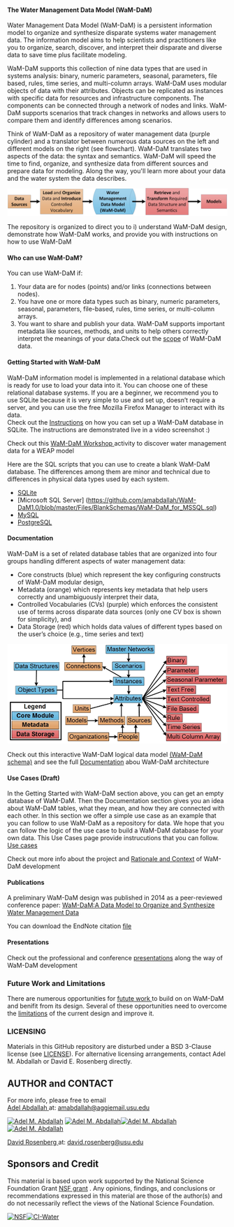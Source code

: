 #### The Water Management Data Model (WaM-DaM)

Water Management Data Model (WaM-DaM) is a persistent information model to organize and synthesize disparate systems water management data. The information model aims to help scientists and practitioners like you to organize, search, discover, and interpret their disparate and diverse data to save time plus facilitate modeling.

WaM-DaM supports this collection of nine data types that are used in systems analysis: binary, numeric parameters, seasonal, parameters, file based, rules, time series, and multi-column arrays. WaM-DaM uses modular objects of data with their attributes. Objects can be replicated as instances with specific data for resources and infrastructure components. The components can be connected through a network of nodes and links. WaM-DaM supports scenarios that track changes in networks and allows users to compare them and identify differences among scenarios. 

Think of WaM-DaM as a repository of water management data (purple cylinder) and a translator between numerous data sources on the left and different models on the right (see flowchart). WaM-DaM translates two aspects of the data: the syntax and semantics. WaM-DaM will speed the time to find, organize, and synthesize data from different sources and prepare data for modeling. Along the way, you'll learn more about your data and the water system the data describes. 

![](https://github.com/amabdallah/WaM-DaM/blob/master/Files/Figures/WaM-DaM_workflow.jpg)

The repository is organized to direct you to i) understand WaM-DaM design, demonstrate how WaM-DaM works, and provide you with instructions on how to use WaM-DaM 

#### Who can use WaM-DaM?
You can use WaM-DaM if:   
1.	Your data are for nodes (points) and/or links (connections between nodes).    
2.	You have one or more data types such as binary, numeric parameters, seasonal, parameters, file-based, rules, time series, or multi-column arrays.   
3.	You want to share and publish your data. WaM-DaM supports important metadata like sources, methods, and units to help others correctly interpret the meanings of your data.Check out the [scope](https://github.com/amabdallah/WaM-DaM/blob/master/docs/Scope.md) of WaM-DaM data.  

#### Getting Started with WaM-DaM
 
WaM-DaM information model is implemented in a relational database which is ready for use to load your data into it. You can choose one of these relational database systems. If you are a beginner, we recommend you to use SQLite because it is very simple to use and set up, doesn’t require a server, and you can use the free Mozilla Firefox Manager to interact with its data.  
Check out the [Instructions](https://github.com/amabdallah/WaM-DaM/blob/master/docs/SQLite_Instructions.md) on how you can set up a WaM-DaM database in SQLite. The instructions are demonstrated live in a video screenshot :)

Check out this <a href="https://github.com/amabdallah/WaM-DaM/blob/master/docs/Workshop.md" target="_blank"> WaM-DaM Workshop </a>  activity to discover water management data for a WEAP model 

Here are the SQL scripts that you can use to create a blank WaM-DaM database. The differences among them are minor and technical due to differences in physical data types used by each system.
* [SQLite](https://github.com/amabdallah/WaM-DaM1.0/blob/master/Files/BlankSchemas/WaM-DaM_for_SQLite.sql)
* [Microsoft SQL Server] (https://github.com/amabdallah/WaM-DaM1.0/blob/master/Files/BlankSchemas/WaM-DaM_for_MSSQL.sql)
* [MySQL](https://github.com/amabdallah/WaM-DaM1.0/blob/master/Files/BlankSchemas/WaM-DaM_for_MySQL.sql)
* [PostgreSQL](https://github.com/amabdallah/WaM-DaM1.0/blob/master/Files/BlankSchemas/WaM-DaM_for_PostgreSQL.sql)

#### Documentation  
WaM-DaM is a set of related database tables that are organized into four groups handling different aspects of water management data:  
* Core constructs (blue) which represent the key configuring constructs of WaM-DaM modular design, 
* Metadata (orange) which represents key metadata that help users correctly and unambiguously interpret their data, 
* Controlled Vocabularies (CVs) (purple) which enforces the consistent use of terms across disparate data sources (only one CV box is shown for simplicity), and 
* Data Storage (red) which holds data values of different types based on the user’s choice (e.g., time series and text)

![](https://github.com/amabdallah/WaM-DaM/blob/master/Files/Figures/WaM-DaM_Conceptual.jpg)

Check out this interactive WaM-DaM logical data model <a href="http://amabdallah.github.io/WaM-DaM/" target="_blank">(WaM-DaM schema)</a> and see the full [Documentation](https://github.com/amabdallah/WaM-DaM/blob/master/docs/Documentation.md) abou WaM-DaM architecture

#### Use Cases (Draft)
In the Getting Started with WaM-DaM section above, you can get an empty database of WaM-DaM. Then the Documentation section gives you an idea about WaM-DaM tables, what they mean, and how they are connected with each other. In this section we offer a simple use case as an example that you can follow to use WaM-DaM as a repository for data. We hope that you can follow the logic of the use case to build a WaM-DaM database for your own data. This Use Cases page provide instrucutions that you can follow.  
<a href="https://github.com/amabdallah/WaM-DaM/blob/master/docs/Use_Cases.md" target="_blank">Use cases</a>     

Check out more info about the project and [Rationale and Context](https://github.com/amabdallah/WaM-DaM/blob/master/docs/Rationale_Context.md) of WaM-DaM development

#### Publications
A preliminary WaM-DaM design was published in 2014 as a peer-reviewed conference paper:
<a href="http://www.iemss.org/sites/iemss2014/papers/iemss2014_submission_406.pdf" target="_blank">WaM-DaM:A Data Model to Organize and Synthesize Water Management Data</a> 

You can download the EndNote citation [file](https://github.com/amabdallah/WaM-DaM/blob/master/Files/WaMDaM_AbdallahRosenberg.enw)

#### Presentations
Check out the professional and conference [presentations](https://github.com/amabdallah/WaM-DaM/blob/master/docs/Presentations.md) along the way of WaM-DaM development 

### Future Work and Limitations 
There are numerous opportunities for <a href="https://github.com/amabdallah/WaM-DaM/blob/master/docs/Future_Work.md" target="_blank">futute work </a> to build on on WaM-DaM and benifit from its design. Several of these opportunities need to overcome the <a href="https://github.com/amabdallah/WaM-DaM/blob/master/docs/Limitations.md" target="_blank">limitations</a>
 of the current design and improve it.  

### LICENSING
Materials in this GitHub repository are disturbed under a BSD 3-Clause license (see           [LICENSE](https://github.com/amabdallah/WaM-DaM/blob/master/LICENSE.md)). 
For alternative licensing arrangements, contact Adel M. Abdallah or David E. Rosenberg directly.    

## AUTHOR and CONTACT
For more info, please free to email    
<a href="http://www.engr.usu.edu/cee/faculty/derosenberg/students.htm" target="_blank"> Adel Abdallah </a> at: amabdallah@aggiemail.usu.edu 

   

<a title="Adel M. Abdallah" href="https://www.researchgate.net/profile/Adel_Abdallah4/"><img src="https://www.researchgate.net/images/public/profile_share_badge.png" alt="Adel M. Abdallah" /></a> <a title="Adel M. Abdallah" href="http://www.mendeley.com/profiles/adel-abdallah2/"><img 
src="http://www.veryicon.com/icon/72/System/Flatwoken/Apps%20mendeley.png" alt="Adel M. Abdallah" /></a><a title="Adel M. Abdallah" href="http://scholar.google.com/citations?user=l5SLhK8AAAAJ&hl=en"><img 
src="http://libraryds.grenoble-em.com/fr/PublishingImages/Logos/Logo_GoogleScholar.png" alt="Adel M. Abdallah" /></a><a title="Adel M. Abdallah" href="https://www.linkedin.com/in/adelmabdallah"><img 
src="http://png-1.findicons.com/files/icons/1979/social/50/linkedin.pngg" alt="Adel M. Abdallah" /></a>

<a href="http://www.engr.usu.edu/cee/faculty/derosenberg/" target="_blank"> David Rosenberg </a> at: david.rosenberg@usu.edu

## Sponsors and Credit 
This material is based upon work supported by the National Science Foundation Grant <a href="http://www.nsf.gov/awardsearch/showAward?AWD_ID=1135482" target="_blank">NSF grant</a> . Any opinions, findings, and conclusions or recommendations expressed in this material are those of the author(s) and do not necessarily reflect the views of the National Science Foundation.   

[![NSF](http://www.nsf.gov/images/logos/nsf1v.jpg)](http://www.nsf.gov/awardsearch/showAward?AWD_ID=1135482&HistoricalAwards=false)[![CI-Water](http://ci-water.org/images/logo/ciwater.png)](http://ci-water.org/)



